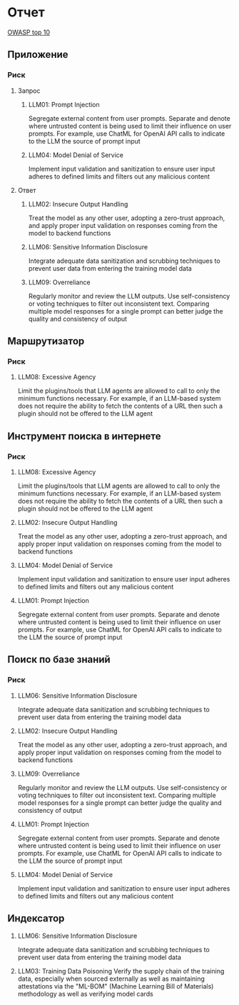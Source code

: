 # Отчет

[OWASP top 10](https://owasp.org/www-project-top-10-for-large-language-model-applications/assets/PDF/OWASP-Top-10-for-LLMs-2023-v1_1.pdf)

## Приложение
### Риск
1. Запрос
   1. LLM01: Prompt Injection
   
      Segregate external content from user prompts. Separate and denote where untrusted content is being used to limit their influence on user prompts. For example, use ChatML for OpenAI API calls to indicate to the LLM the source of prompt input
   2. LLM04: Model Denial of Service
      
      Implement input validation and sanitization to ensure user input adheres to defined limits and filters out any malicious content

2. Ответ
   1. LLM02: Insecure Output Handling

      Treat the model as any other user, adopting a zero-trust approach, and apply proper input validation on responses coming from the model to backend functions
   1. LLM06: Sensitive Information Disclosure
      
      Integrate adequate data sanitization and scrubbing techniques to prevent user data from entering the training model data
   2. LLM09: Overreliance

      Regularly monitor and review the LLM outputs. Use self-consistency or voting techniques to filter out inconsistent text. Comparing multiple model responses for a single prompt can better judge the quality and consistency of output

## Маршрутизатор
### Риск
1. LLM08: Excessive Agency
   
   Limit the plugins/tools that LLM agents are allowed to call to only the minimum functions necessary. For example, if an LLM-based system does not require the ability to fetch the contents of a URL then such a plugin should not be offered to the LLM agent

## Инструмент поиска в интернете
### Риск
1. LLM08: Excessive Agency
   
   Limit the plugins/tools that LLM agents are allowed to call to only the minimum functions necessary. For example, if an LLM-based system does not require the ability to fetch the contents of a URL then such a plugin should not be offered to the LLM agent
2. LLM02: Insecure Output Handling
   
   Treat the model as any other user, adopting a zero-trust approach, and apply proper input validation on responses coming from the model to backend functions
3. LLM04: Model Denial of Service
   
   Implement input validation and sanitization to ensure user input adheres to defined limits and filters out any malicious content
4. LLM01: Prompt Injection
   
   Segregate external content from user prompts. Separate and denote where untrusted content is being used to limit their influence on user prompts. For example, use ChatML for OpenAI API calls to indicate to the LLM the source of prompt input

## Поиск по базе знаний
### Риск
1. LLM06: Sensitive Information Disclosure
   
   Integrate adequate data sanitization and scrubbing techniques to prevent user data from entering the training model data

2. LLM02: Insecure Output Handling
   
   Treat the model as any other user, adopting a zero-trust approach, and apply proper input validation on responses coming from the model to backend functions

3. LLM09: Overreliance
   
   Regularly monitor and review the LLM outputs. Use self-consistency or voting techniques to filter out inconsistent text. Comparing multiple model responses for a single prompt can better judge the quality and consistency of output 
4. LLM01: Prompt Injection
   
   Segregate external content from user prompts. Separate and denote where untrusted content is being used to limit their influence on user prompts. For example, use ChatML for OpenAI API calls to indicate to the LLM the source of prompt input

5. LLM04: Model Denial of Service
   
   Implement input validation and sanitization to ensure user input adheres to defined limits and filters out any malicious content

## Индексатор
1. LLM06: Sensitive Information Disclosure
   
   Integrate adequate data sanitization and scrubbing techniques to prevent user data from entering the training model data

2. LLM03: Training Data Poisoning
   Verify the supply chain of the training data, especially when sourced externally as well as maintaining attestations via the "ML-BOM" (Machine Learning Bill of Materials) methodology as well as verifying model cards

